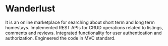 # Wanderlust 
It is an online marketplace for searching about short term and long term homestays. Implemented REST APIs for CRUD operations related to listings, comments and reviews. Integrated functionality for user authentication and authorization. Engineered the code in MVC standard.
